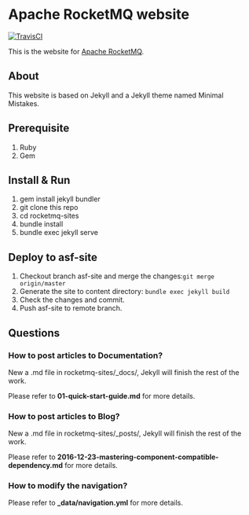 # Apache RocketMQ website
[![TravisCI](https://travis-ci.org/apache/rocketmq-site.svg)](https://travis-ci.org/apache/rocketmq-site)

This is the website for [Apache RocketMQ](	http://rocketmq.apache.org/).

## About
This website is based on Jekyll and a Jekyll theme named Minimal Mistakes.

## Prerequisite
1. Ruby
2. Gem

## Install & Run
1. gem install jekyll bundler
2. git clone this repo
3. cd rocketmq-sites
4. bundle install
5. bundle exec jekyll serve

## Deploy to asf-site
1. Checkout branch asf-site and merge the changes:`git merge origin/master`
2. Generate the site to content directory: `bundle exec jekyll build`
3. Check the changes and commit.
4. Push asf-site to remote branch.

## Questions

### How to post articles to **Documentation**?
New a .md file in rocketmq-sites/_docs/, Jekyll will finish the rest of the work.

Please refer to **01-quick-start-guide.md** for more details.

### How to post articles to **Blog**?
New a .md file in rocketmq-sites/_posts/, Jekyll will finish the rest of the work.

Please refer to **2016-12-23-mastering-component-compatible-dependency.md** for more details.

### How to modify the navigation?
Please refer to **_data/navigation.yml** for more details.
